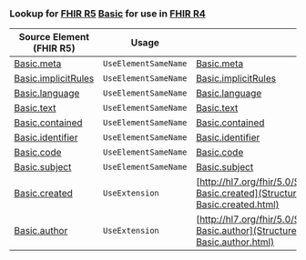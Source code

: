 ### Lookup for [FHIR R5](https://hl7.org/fhir/R5/) [Basic](https://hl7.org/fhir/R5/Basic.html) for use in [FHIR R4](https://hl7.org/fhir/R4/)

| Source Element (FHIR R5) | Usage | Target |
| -------------- | ----- | ------ |
| [Basic.meta](https://hl7.org/fhir/R5/Basic.html#resource) | `UseElementSameName` | [Basic.meta](https://hl7.org/fhir/R4/Basic.html#resource) |
| [Basic.implicitRules](https://hl7.org/fhir/R5/Basic.html#resource) | `UseElementSameName` | [Basic.implicitRules](https://hl7.org/fhir/R4/Basic.html#resource) |
| [Basic.language](https://hl7.org/fhir/R5/Basic.html#resource) | `UseElementSameName` | [Basic.language](https://hl7.org/fhir/R4/Basic.html#resource) |
| [Basic.text](https://hl7.org/fhir/R5/Basic.html#resource) | `UseElementSameName` | [Basic.text](https://hl7.org/fhir/R4/Basic.html#resource) |
| [Basic.contained](https://hl7.org/fhir/R5/Basic.html#resource) | `UseElementSameName` | [Basic.contained](https://hl7.org/fhir/R4/Basic.html#resource) |
| [Basic.identifier](https://hl7.org/fhir/R5/Basic.html#resource) | `UseElementSameName` | [Basic.identifier](https://hl7.org/fhir/R4/Basic.html#resource) |
| [Basic.code](https://hl7.org/fhir/R5/Basic.html#resource) | `UseElementSameName` | [Basic.code](https://hl7.org/fhir/R4/Basic.html#resource) |
| [Basic.subject](https://hl7.org/fhir/R5/Basic.html#resource) | `UseElementSameName` | [Basic.subject](https://hl7.org/fhir/R4/Basic.html#resource) |
| [Basic.created](https://hl7.org/fhir/R5/Basic.html#resource) | `UseExtension` | [http://hl7.org/fhir/5.0/StructureDefinition/extension-Basic.created](StructureDefinition-ext-R5-Basic.created.html) |
| [Basic.author](https://hl7.org/fhir/R5/Basic.html#resource) | `UseExtension` | [http://hl7.org/fhir/5.0/StructureDefinition/extension-Basic.author](StructureDefinition-ext-R5-Basic.author.html) |

